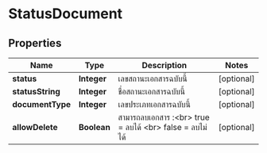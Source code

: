 

# StatusDocument

## Properties

Name | Type | Description | Notes
------------ | ------------- | ------------- | -------------
**status** | **Integer** | เลขสถานะเอกสารฉบับนี้ |  [optional]
**statusString** | **Integer** | ชื่อสถานะเอกสารฉบับนี้ |  [optional]
**documentType** | **Integer** | เลขประเภทเอกสารฉบับนี้ |  [optional]
**allowDelete** | **Boolean** | สามารถลบเอกสาร :&lt;br&gt; true &#x3D; ลบได้ &lt;br&gt; false &#x3D; ลบไม่ได้ |  [optional]



